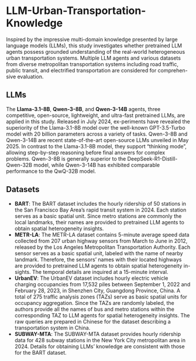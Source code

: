 # LLM-Urban-Transportation-Knowledge

Inspired by the impressive multi-domain knowledge presented by large language models (LLMs), this study investigates whether pretrained LLM agents possess grounded understanding of the real-world heterogeneous urban transportation systems. Multiple LLM agents and various datasets from diverse metropolitan transportation systems including road traffic, public transit, and electrified transportation are considered for comprehen-sive evaluation.

## LLMs
The **Llama-3.1-8B**, **Qwen-3-8B**, and **Qwen-3-14B** agents, three competitive, open-source, lightweight, and ultra-fast pretrained LLMs, are applied in this study. Released in July 2024, ex-periments have revealed the superiority of the Llama-3.1-8B model over the well-known GPT-3.5-Turbo model with 20 billion parameters across a variety of tasks. Qwen-3-8B and Qwen-3-14B are recent state-of-the-art open-source LLMs unveiled in May 2025. In contrast to the Llama-3.1-8B model, they support “thinking mode”, allowing step-by-step reasoning before final answers for complex problems. Qwen-3-8B is generally superior to the DeepSeek-R1-Distill-Qwen-32B model, while Qwen-3-14B has exhibited comparable performance to the QwQ-32B model.

## Datasets
- **BART**: The BART dataset includes the hourly ridership of 50 stations in the San Francisco Bay Area’s rapid transit system in 2024. Each station serves as a basic spatial unit. Since metro stations are commonly the local landmarks, their names are provided to pretrained LLM agents to obtain spatial heterogeneity insights.
- **METR-LA**: The METR-LA dataset contains 5-minute average speed data collected from 207 urban highway sensors from March to June in 2012, released by the Los Angeles Metropolitan Transportation Authority. Each sensor serves as a basic spatial unit, labeled with the name of nearby landmark. Therefore, the sensors’ names with their located highways are provided to pretrained LLM agents to obtain spatial heterogeneity in-sights. The temporal details are inquired at a 15-minute interval.
- **UrbanEV**: The UrbanEV dataset includes hourly electric vehicle charging occupancies from 17,532 piles between September 1, 2022 and February 28, 2023, in Shenzhen City, Guangdong Province, China. A total of 275 traffic analysis zones (TAZs) serve as basic spatial units for occupancy aggregation. Since the TAZs are randomly labeled, the authors provide all the names of bus and metro stations within the corresponding TAZ to LLM agents for spatial heterogeneity insights. The raw queries are prepared in Chinese for the dataset describing a transportation system in China.
- **SUBWAY-MTA**: The SUBWAY-MTA dataset provides hourly ridership data for 428 subway stations in the New York City metropolitan area in 2024. Details for obtaining LLMs’ knowledge are consistent with those for the BART dataset.
